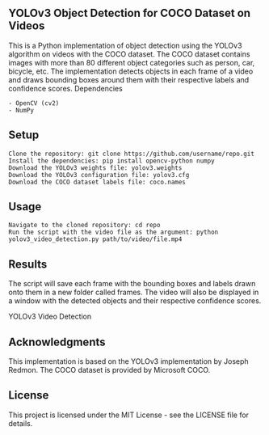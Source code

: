 ## YOLOv3 Object Detection for COCO Dataset on Videos

This is a Python implementation of object detection using the YOLOv3 algorithm on videos with the COCO dataset. The COCO dataset contains images with more than 80 different object categories such as person, car, bicycle, etc. The implementation detects objects in each frame of a video and draws bounding boxes around them with their respective labels and confidence scores.
Dependencies

    - OpenCV (cv2)
    - NumPy

## Setup

    Clone the repository: git clone https://github.com/username/repo.git
    Install the dependencies: pip install opencv-python numpy
    Download the YOLOv3 weights file: yolov3.weights
    Download the YOLOv3 configuration file: yolov3.cfg
    Download the COCO dataset labels file: coco.names

## Usage

    Navigate to the cloned repository: cd repo
    Run the script with the video file as the argument: python yolov3_video_detection.py path/to/video/file.mp4

## Results

The script will save each frame with the bounding boxes and labels drawn onto them in a new folder called frames. The video will also be displayed in a window with the detected objects and their respective confidence scores.

YOLOv3 Video Detection
## Acknowledgments

This implementation is based on the YOLOv3 implementation by Joseph Redmon. The COCO dataset is provided by Microsoft COCO.
## License

This project is licensed under the MIT License - see the LICENSE file for details.
